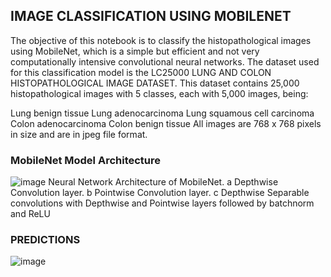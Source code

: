 ## IMAGE CLASSIFICATION USING MOBILENET
The objective of this notebook is to classify the histopathological images using MobileNet, which is a simple but efficient and not very computationally intensive convolutional neural networks. The dataset used for this classification model is the LC25000 LUNG AND COLON HISTOPATHOLOGICAL IMAGE DATASET. This dataset contains 25,000 histopathological images with 5 classes, each with 5,000 images, being:

Lung benign tissue
Lung adenocarcinoma
Lung squamous cell carcinoma
Colon adenocarcinoma
Colon benign tissue
All images are 768 x 768 pixels in size and are in jpeg file format.

### MobileNet Model Architecture

![image](https://github.com/devika-kla/CNN-DeepLearning/assets/69448953/7f4e04a9-4c04-47c8-9816-e5a6fa09aaaf)
Neural Network Architecture of MobileNet. a Depthwise Convolution layer. b Pointwise Convolution layer. c Depthwise Separable convolutions with Depthwise and Pointwise layers followed by batchnorm and ReLU

### PREDICTIONS
![image](https://github.com/devika-kla/CNN-DeepLearning/assets/69448953/bfe8ec7c-aa32-4795-816e-c3f69f700fe8)


